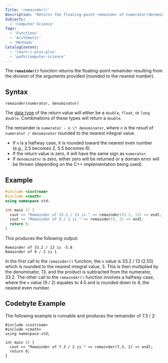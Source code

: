 ```yaml
---
Title: 'remainder()'
Description: 'Returns the floating-point remainder of numerator/denominator (rounded to the nearest number).'
Subjects:
  - 'Computer Science'
Tags:
  - 'Functions'
  - 'Arithmetic'
  - 'Methods'
CatalogContent:
  - 'learn-c-plus-plus'
  - 'path/computer-science'
---
```


The **`remainder()`** function returns the floating-point remainder resulting from the division of the arguments provided (rounded to the nearest number).

## Syntax

```pseudo
remainder(numerator, denominator)
```

The [data type](https://www.codecademy.com/resources/docs/cpp/data-types) of the return value will either be a `double`, `float`, or `long double`. Combinations of these types will return a `double`.

The remainder is `numerator - n \* denominator`, where `n` is the result of `numerator / denominator` rounded to the nearest integral value.

- If `n` is a halfway case, it is rounded toward the nearest even number (e.g., 2.5 becomes 2, 5.5 becomes 6).
- If the return value is zero, it will have the same sign as `numerator`.
- If `denominator` is zero, either zero will be returned or a domain error will be thrown (depending on the C++ implementation being used).

## Example

```cpp
#include <iostream>
#include <cmath>
using namespace std;

int main () {
  cout << "Remainder of 33.2 / 13 is " << remainder(33.2, 13) << endl;
  cout << "Remainder of 9 / 2 is " << remainder(9, 2) << endl;
  return 0;
}
```

This produces the following output:

```shell
Remainder of 33.2 / 13 is -5.8
Remainder of 9 / 2 is 1
```

In the first call to the `remainder()` function, the `n` value is 33.2 / 13 (2.55) which is rounded to the nearest integral value, 3. This is then multiplied by the denominator, 13, and the product is subtracted from the numerator, 33.2. The other call to the `remainder()` function involves a halfway case, where the `n` value (9 / 2) equates to 4.5 and is rounded down to 4, the nearest even number.

## Codebyte Example

The following example is runnable and produces the remainder of 7.3 / 2:

```codebyte/cpp
#include <iostream>
#include <cmath>
using namespace std;

int main () {
  cout << "Remainder of 7.3 / 2 is " << remainder(7.3, 2) << endl;
  return 0;
}
```
